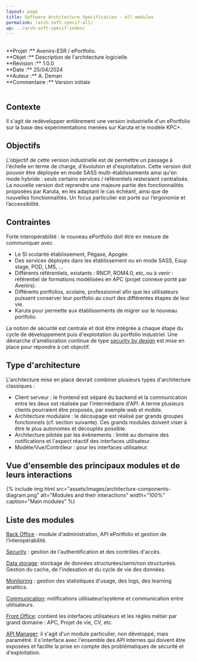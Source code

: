 ```yaml
---
layout: page
title: Software Architecture Specification - all modules
permalink: /arch-soft-specif-all/
up: ../arch-soft-specif-index/
---
```

<br/>
**Projet :** Avenirs-ESR / ePortfolio. <br/>
**Objet :** Description de l'architecture logicielle.<br/>
**Révision :** 1.0.0<br/>
**Date :** 25/04/2024<br/>
**Auteur :** A. Deman<br/>
**Commentaire :** Version initiale<br/>
<br/>

## Contexte
Il s'agit de redévelopper entièrement une version industrielle d'un ePortfolio sur la base des expérimentations menées sur Karuta et le  modèle KPC+. 

## Objectifs
L'objectif de cette version industrielle est de permettre un passage à l'échelle en terme de charge, d'évolution et d'exploitation. 
Cette version doit pouvoir être déployée en mode SASS multi-établissements ainsi qu'en mode hybride : seuls certains services / référentiels resteraient centralisés.
La nouvelle version doit reprendre une majeure partie des fonctionnalités proposées par Karuta, en les adaptant le cas échéant, ainsi que de nouvelles fonctionnalités. Un focus particulier est porté sur l’ergonomie et l’accessibilité.

## Contraintes
Forte interopérabilité : le nouveau ePortfolio doit être en mesure de communiquer avec 
- Le SI scolarité établissement, Pégase, Apogée. 
- Des services déployés dans les établissement ou en mode SASS, Esup stage, POD, LMS, ...
- Différents référentiels, existants : RNCP, ROM4.0, etc, ou à venir : référentiel de formations modélisées en APC (projet connexe porté par Avenirs).
- Différents portfolios, scolaire, professionnel afin que les utilisateurs puissent conserver leur portfolio au court des différentes étapes de leur vie.
- Karuta pour permette aux établissements de migrer sur le nouveau portfolio.
  
La notion de sécurité est centrale et doit être intégrée à chaque étape du cycle de développement puis d'exploitation du portfolio industriel. Une démarche d'amélioration continue de type [security by design](../security-by-design/index.markdown) est mise en place pour répondre à cet objectif.

## Type d'architecture
L'architecture mise en place devrait combiner plusieurs types d'architecture classiques :
- Client serveur : le frontend est séparé du backend et la communication entre les deux est réalisée par l'intermédiaire d'API. A terme plusieurs clients pourraient être proposés, par exemple web et mobile.
- Architecture modulaire : le découpage est réalisé par grands groupes fonctionnels (cf. section suivante). Ces grands modules doivent viser à être le plus autonomes et découplés possible.
- Architecture pilotée par les évènements : limité au domaine des notifications  et l'aspect réactif des interfaces utilisateur.
- Modèle/Vue/Contrôleur : pour les interfaces utilisateur.

## Vue d'ensemble des principaux modules et de leurs interactions

{% include img.html
        src="assets/images/architecture-components-diagram.png"
        alt="Modules and their interactions"
        width="100%"
        caption="Main modules"
%}

## Liste des modules

[Back Office](../arch-soft-specif-back-office) : module d'administration, API ePortfolio et gestion de l’interopérabilité.

[Security](../security/arch-soft-specif-security) : gestion de l'authentification et des contrôles d'accès.

[Data storage](../arch-soft-specif-storage): stockage de données structurées/semi/non structurées. Gestion du cache, de l'indexation et du cycle de vie des données.

[Monitoring](../arch-soft-specif-monitoring) : gestion des statistiques d'usage, des logs, des learning analitics.

[Communication](../arch-soft-specif-communication): notifications utilisateur/système et communication entre utilisateurs.

[Front Office](../arch-soft-specif-front-office): contient les interfaces utilisateurs et les règles métier par grand domaine : APC, Projet de vie, CV, etc.

[API Manager](../arch-soft-specif-apim): il s'agit d'un module particulier, non développé, mais paramétré. Il s'interface avec l'ensemble des API internes qui doivent être exposées et facilite la prise en compte des problématiques de sécurité et d'exploitation. 



